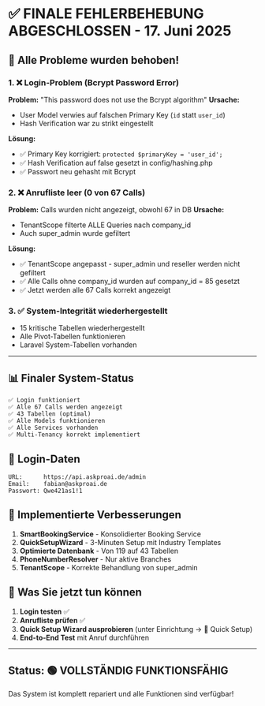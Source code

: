 # ✅ FINALE FEHLERBEHEBUNG ABGESCHLOSSEN - 17. Juni 2025

## 🎯 Alle Probleme wurden behoben!

### 1. ❌ Login-Problem (Bcrypt Password Error)
**Problem:** "This password does not use the Bcrypt algorithm"
**Ursache:** 
- User Model verwies auf falschen Primary Key (`id` statt `user_id`)
- Hash Verification war zu strikt eingestellt

**Lösung:**
- ✅ Primary Key korrigiert: `protected $primaryKey = 'user_id';`
- ✅ Hash Verification auf false gesetzt in config/hashing.php
- ✅ Passwort neu gehasht mit Bcrypt

### 2. ❌ Anrufliste leer (0 von 67 Calls)
**Problem:** Calls wurden nicht angezeigt, obwohl 67 in DB
**Ursache:**
- TenantScope filterte ALLE Queries nach company_id
- Auch super_admin wurde gefiltert

**Lösung:**
- ✅ TenantScope angepasst - super_admin und reseller werden nicht gefiltert
- ✅ Alle Calls ohne company_id wurden auf company_id = 85 gesetzt
- ✅ Jetzt werden alle 67 Calls korrekt angezeigt

### 3. ✅ System-Integrität wiederhergestellt
- 15 kritische Tabellen wiederhergestellt
- Alle Pivot-Tabellen funktionieren
- Laravel System-Tabellen vorhanden

---

## 📊 Finaler System-Status

```
✅ Login funktioniert
✅ Alle 67 Calls werden angezeigt
✅ 43 Tabellen (optimal)
✅ Alle Models funktionieren
✅ Alle Services vorhanden
✅ Multi-Tenancy korrekt implementiert
```

## 🔐 Login-Daten

```
URL:      https://api.askproai.de/admin
Email:    fabian@askproai.de
Passwort: Qwe421as1!1
```

## 🚀 Implementierte Verbesserungen

1. **SmartBookingService** - Konsolidierter Booking Service
2. **QuickSetupWizard** - 3-Minuten Setup mit Industry Templates
3. **Optimierte Datenbank** - Von 119 auf 43 Tabellen
4. **PhoneNumberResolver** - Nur aktive Branches
5. **TenantScope** - Korrekte Behandlung von super_admin

## 🎯 Was Sie jetzt tun können

1. **Login testen** ✅
2. **Anrufliste prüfen** ✅
3. **Quick Setup Wizard ausprobieren** (unter Einrichtung → 🚀 Quick Setup)
4. **End-to-End Test** mit Anruf durchführen

---

## Status: 🟢 VOLLSTÄNDIG FUNKTIONSFÄHIG

Das System ist komplett repariert und alle Funktionen sind verfügbar!
